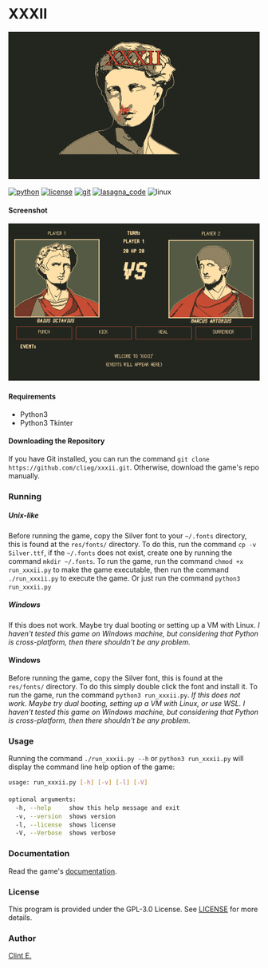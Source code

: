 # XXXII

![cover](res/cover.png)

[![python](https://img.shields.io/badge/made_with-python-c74c34?labelColor=23261f&)](https://python.org)
[![license](https://img.shields.io/badge/license-GPL&#8208;3.0-c74c34?labelColor=23261f&)](https://github.com/clieg/xxxii/blob/master/LICENSE)
[![git](https://img.shields.io/badge/uses-git-c74c34?labelColor=23261f&)](https://git-scm.com)
[![lasagna_code](https://img.shields.io/badge/contains-tasty_lasagna_code-c74c34?labelColor=23261f)](https://en.wikipedia.org/wiki/Spaghetti_code#Lasagna_code)
![linux](https://img.shields.io/badge/works_on-my_machine-c74c34?labelColor=23261f&)


#### Screenshot
![screenshot](https://raw.githubusercontent.com/clieg/clieg.github.io/master/images/xxxii.png)

#### Requirements
* Python3 
* Python3 Tkinter


#### Downloading the Repository
If you have Git installed, you can run the command `git clone https://github.com/clieg/xxxii.git`. Otherwise, download the game's repo manually.


### Running
##### Unix-like
Before running the game, copy the Silver font to your `~/.fonts` directory, this is found at the `res/fonts/` directory. To do this, run the command `cp -v Silver.ttf`, if the `~/.fonts` does not exist, create one by running the command `mkdir ~/.fonts`.
To run the game, run the command `chmod +x run_xxxii.py` to make the game executable, then run the command `./run_xxxii.py` to execute the game.
Or just run the command `python3 run_xxxii.py`


##### Windows
If this does not work. Maybe try dual booting or setting up a VM with Linux.
*I haven't tested this game on Windows machine, but considering that Python is cross-platform, then there shouldn't be any problem.*


#### Windows
Before running the game, copy the Silver font, this is found at the `res/fonts/` directory. To do this simply double click the font and install it.
To run the game, run the command `python3 run_xxxii.py`.
*If this does not work. Maybe try dual booting, setting up a VM with Linux, or use WSL. I haven't tested this game on Windows machine, but considering that Python is cross-platform, then there shouldn't be any problem.*


### Usage
Running the command `./run_xxxii.py --h` or `python3 run_xxxii.py` will display the command line help option of the game:

```bash
usage: run_xxxii.py [-h] [-v] [-l] [-V]

optional arguments:
  -h, --help     show this help message and exit
  -v, --version  shows version
  -l, --license  shows license
  -V, --Verbose  shows verbose
```

### Documentation
Read the game's [documentation](https://github.com/clieg/xxxii/blob/master/DOC.md).


### License
This program is provided under the GPL-3.0 License. See [LICENSE](https://github.com/clieg/xxxii/blob/master/LICENSE) for more details.


### Author
[Clint E.](https://github.com/clieg)